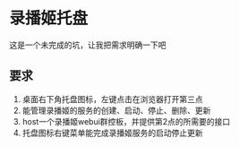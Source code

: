 录播姬托盘
=======
这是一个未完成的坑，让我把需求明确一下吧

## 要求

1. 桌面右下角托盘图标，左键点击在浏览器打开第三点
2. 能管理录播姬的服务的创建、启动、停止、删除、更新
3. host一个录播姬webui群控板，并提供第2点的所需要的接口
4. 托盘图标右键菜单能完成录播姬服务的启动停止更新
